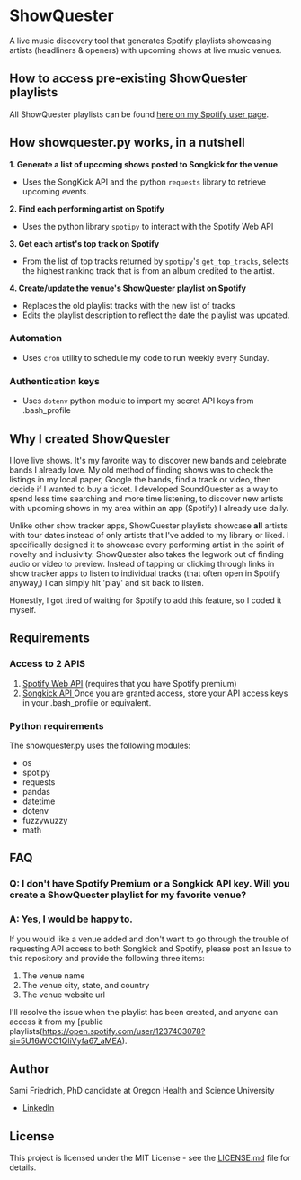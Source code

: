 # ShowQuester
A live music discovery tool that generates Spotify playlists showcasing artists (headliners & openers) with upcoming shows at live music venues.

## How to access pre-existing ShowQuester playlists
All ShowQuester playlists can be found [here on my Spotify user page](https://open.spotify.com/user/1237403078?si=5U16WCC1QliVyfa67_aMEA). 

## How showquester.py works, in a nutshell
**1. Generate a list of upcoming shows posted to Songkick for the venue**
- Uses the SongKick API and the python `requests` library to retrieve upcoming events.

**2. Find each performing artist on Spotify**
- Uses the python library `spotipy` to interact with the Spotify Web API

**3. Get each artist's top track on Spotify**
- From the list of top tracks returned by `spotipy`'s `get_top_tracks`, selects the highest ranking track that is from an album credited to the artist.

**4. Create/update the venue's ShowQuester playlist on Spotify**
- Replaces the old playlist tracks with the new list of tracks
- Edits the playlist description to reflect the date the playlist was updated.

### Automation
- Uses `cron` utility to schedule my code to run weekly every Sunday.
### Authentication keys
- Uses `dotenv` python module to import my secret API keys from .bash_profile

## Why I created ShowQuester 
I love live shows. It's my favorite way to discover new bands and celebrate bands I already love. My old method of finding shows was to check the listings in my local paper, Google the bands, find a track or video, then decide if I wanted to buy a ticket. I developed SoundQuester as a way to spend less time searching and more time listening, to discover new artists with upcoming shows in my area within an app (Spotify) I already use daily.

Unlike other show tracker apps, ShowQuester playlists showcase **all** artists with tour dates instead of only artists that I've added to my library or liked. I specifically designed it to showcase every performing artist in the spirit of novelty and inclusivity. ShowQuester also takes the legwork out of finding audio or video to preview. Instead of tapping or clicking through links in show tracker apps to listen to individual tracks (that often open in Spotify anyway,) I can simply hit 'play' and sit back to listen.

Honestly, I got tired of waiting for Spotify to add this feature, so I coded it myself.

## Requirements
### Access to 2 APIS
1. [Spotify Web API](https://developer.spotify.com/documentation/web-api/) (requires that you have Spotify premium)
2. [Songkick API ](https://www.songkick.com/developer)
Once you are granted access, store your API access keys in your .bash_profile or equivalent.

### Python requirements
The showquester.py uses the following modules:
- os
- spotipy
- requests
- pandas
- datetime
- dotenv
- fuzzywuzzy
- math

## FAQ
### Q: I don't have Spotify Premium or a Songkick API key. Will you create a ShowQuester playlist for my favorite venue?
### A: Yes, I would be happy to.
If you would like a venue added and don't want to go through the trouble of requesting API access to both Songkick and Spotify, please post an Issue to this repository and provide the following three items:
1. The venue name
2. The venue city, state, and country
3. The venue website url

I'll resolve the issue when the playlist has been created, and anyone can access it from my [public playlists(https://open.spotify.com/user/1237403078?si=5U16WCC1QliVyfa67_aMEA).

## Author
Sami Friedrich, PhD candidate at Oregon Health and Science University
- [LinkedIn](https://www.linkedin.com/in/sami-friedrich/)
 
## License
This project is licensed under the MIT License - see the [LICENSE.md](https://github.com/samifriedrich/showquester/blob/master/LICENSE) file for details.


